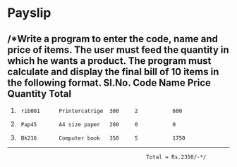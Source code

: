 # Payslip

/*Write a program to enter the code, name and price of items. The user must
feed the quantity in which he wants a product. The program must calculate
and display the final bill of 10 items in the following format.
Sl.No.  Code        Name            Price   Quantity    Total
-------------------------------------------------------------------------------------
1.      rib001      Printercatrige  300     2           600
2.      Pap45       A4 size paper   200     0           0
3.      Bk216       Computer book   350     5           1750
--------------------------------------------------------------------------------------
                                                Total = Rs.2350/-*/
